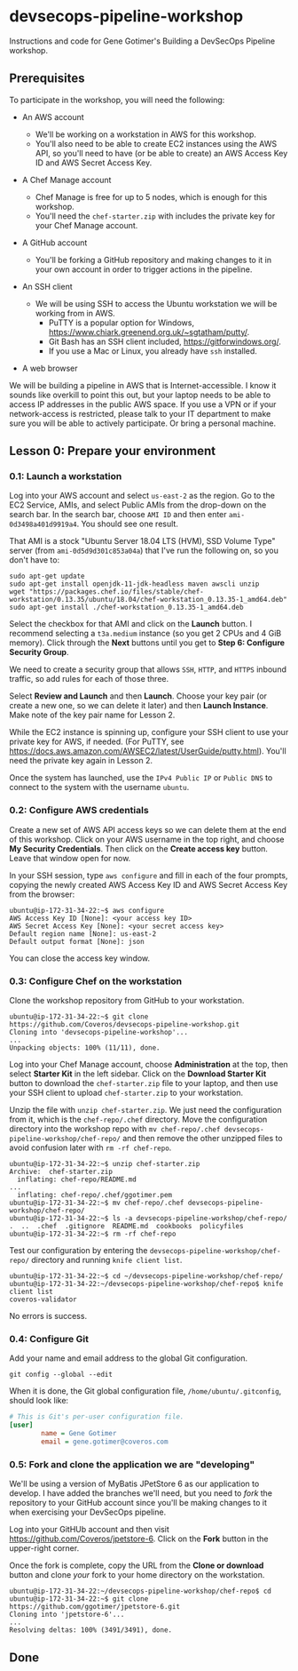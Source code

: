 # devsecops-pipeline-workshop

Instructions and code for Gene Gotimer's Building a DevSecOps Pipeline workshop.

## Prerequisites

To participate in the workshop, you will need the following:

* An AWS account
  * We'll be working on a workstation in AWS for this workshop.
  * You'll also need to be able to create EC2 instances using the AWS API, so you'll need to have (or be able to create) an AWS Access Key ID and AWS Secret Access Key.

* A Chef Manage account
  * Chef Manage is free for up to 5 nodes, which is enough for this workshop.
  * You'll need the `chef-starter.zip` with includes the private key for your Chef Manage account.

* A GitHub account
  * You'll be forking a GitHub repository and making changes to it in your own account in order to trigger actions in the pipeline.

* An SSH client
  * We will be using SSH to access the Ubuntu workstation we will be working from in AWS.
    * PuTTY is a popular option for Windows, https://www.chiark.greenend.org.uk/~sgtatham/putty/.
    * Git Bash has an SSH client included, https://gitforwindows.org/.
    * If you use a Mac or Linux, you already have `ssh` installed.

* A web browser

We will be building a pipeline in AWS that is Internet-accessible. I know it sounds like overkill to point this out, but your laptop needs to be able to access IP addresses in the public AWS space. If you use a VPN or if your network-access is restricted, please talk to your IT department to make sure you will be able to actively participate. Or bring a personal machine.

## Lesson 0: Prepare your environment

### 0.1: Launch a workstation

Log into your AWS account and select `us-east-2` as the region. Go to the EC2 Service, AMIs, and select Public AMIs from the drop-down on the search bar. In the search bar, choose `AMI ID` and then enter `ami-0d3498a401d9919a4`. You should see one result.

That AMI is a stock "Ubuntu Server 18.04 LTS (HVM), SSD Volume Type" server (from `ami-0d5d9d301c853a04a`) that I've run the following on, so you don't have to:

```shell
sudo apt-get update
sudo apt-get install openjdk-11-jdk-headless maven awscli unzip
wget "https://packages.chef.io/files/stable/chef-workstation/0.13.35/ubuntu/18.04/chef-workstation_0.13.35-1_amd64.deb"
sudo apt-get install ./chef-workstation_0.13.35-1_amd64.deb
```

Select the checkbox for that AMI and click on the **Launch** button. I recommend selecting a `t3a.medium` instance (so you get 2 CPUs and 4 GiB memory). Click through the **Next** buttons until you get to **Step 6: Configure Security Group**.

We need to create a security group that allows `SSH`, `HTTP`, and `HTTPS` inbound traffic, so add rules for each of those three.

Select **Review and Launch** and then **Launch**. Choose your key pair (or create a new one, so we can delete it later) and then **Launch Instance**. Make note of the key pair name for Lesson 2.

While the EC2 instance is spinning up, configure your SSH client to use your private key for AWS, if needed. (For PuTTY, see https://docs.aws.amazon.com/AWSEC2/latest/UserGuide/putty.html). You'll need the private key again in Lesson 2.

Once the system has launched, use the `IPv4 Public IP` or `Public DNS` to connect to the system with the username `ubuntu`.

### 0.2: Configure AWS credentials

Create a new set of AWS API access keys so we can delete them at the end of this workshop. Click on your AWS username in the top right, and choose **My Security Credentials**. Then click on the **Create access key** button. Leave that window open for now.

In your SSH session, type `aws configure` and fill in each of the four prompts, copying the newly created AWS Access Key ID and AWS Secret Access Key from the browser:

```shell
ubuntu@ip-172-31-34-22:~$ aws configure
AWS Access Key ID [None]: <your access key ID>
AWS Secret Access Key [None]: <your secret access key>
Default region name [None]: us-east-2
Default output format [None]: json
```

You can close the access key window.

### 0.3: Configure Chef on the workstation

Clone the workshop repository from GitHub to your workstation.

```shell
ubuntu@ip-172-31-34-22:~$ git clone https://github.com/Coveros/devsecops-pipeline-workshop.git
Cloning into 'devsecops-pipeline-workshop'...
...
Unpacking objects: 100% (11/11), done.
```

Log into your Chef Manage account, choose **Administration** at the top, then select **Starter Kit** in the left sidebar. Click on the **Download Starter Kit** button to download the `chef-starter.zip` file to your laptop, and then use your SSH client to upload `chef-starter.zip` to your workstation.

Unzip the file with `unzip chef-starter.zip`. We just need the configuration from it, which is the `chef-repo/.chef` directory. Move the configuration directory into the workshop repo with `mv chef-repo/.chef devsecops-pipeline-workshop/chef-repo/` and then remove the other unzipped files to avoid confusion later with `rm -rf chef-repo`.

```shell
ubuntu@ip-172-31-34-22:~$ unzip chef-starter.zip
Archive:  chef-starter.zip
  inflating: chef-repo/README.md     
...
  inflating: chef-repo/.chef/ggotimer.pem  
ubuntu@ip-172-31-34-22:~$ mv chef-repo/.chef devsecops-pipeline-workshop/chef-repo/
ubuntu@ip-172-31-34-22:~$ ls -a devsecops-pipeline-workshop/chef-repo/
.  ..  .chef  .gitignore  README.md  cookbooks  policyfiles
ubuntu@ip-172-31-34-22:~$ rm -rf chef-repo
```

Test our configuration by entering the `devsecops-pipeline-workshop/chef-repo/` directory and running `knife client list`.

```shell
ubuntu@ip-172-31-34-22:~$ cd ~/devsecops-pipeline-workshop/chef-repo/
ubuntu@ip-172-31-34-22:~/devsecops-pipeline-workshop/chef-repo$ knife client list
coveros-validator
```

No errors is success.

### 0.4: Configure Git

Add your name and email address to the global Git configuration.

```shell
git config --global --edit
```

When it is done, the Git global configuration file, `/home/ubuntu/.gitconfig`, should look like:

```ini
# This is Git's per-user configuration file.
[user]
        name = Gene Gotimer
        email = gene.gotimer@coveros.com
```

### 0.5: Fork and clone the application we are "developing"

We'll be using a version of MyBatis JPetStore 6 as our application to develop. I have added the branches we'll need, but you need to *fork* the repository to your GitHub account since you'll be making changes to it when exercising your DevSecOps pipeline.

Log into your GitHUb account and then visit https://github.com/Coveros/jpetstore-6. Click on the **Fork** button in the upper-right corner.

Once the fork is complete, copy the URL from the **Clone or download** button and clone *your* fork to your home directory on the workstation.

```shell
ubuntu@ip-172-31-34-22:~/devsecops-pipeline-workshop/chef-repo$ cd
ubuntu@ip-172-31-34-22:~$ git clone https://github.com/ggotimer/jpetstore-6.git
Cloning into 'jpetstore-6'...
...
Resolving deltas: 100% (3491/3491), done.
```

## Done
